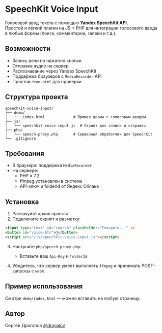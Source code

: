 # SpeechKit Voice Input

Голосовой ввод текста с помощью **Yandex SpeechKit API**.  
Простой и лёгкий плагин на JS + PHP для интеграции голосового ввода в любые формы (поиск, комментарии, заявки и т.д.).


## Возможности

- Запись речи по нажатию кнопки
- Отправка аудио на сервер
- Распознавание через Yandex SpeechKit
- Поддержка браузеров с `MediaRecorder` API
- Простой `demo.html` для проверки


## Структура проекта

```
speechkit-voice-input/
├── demo/
│   └── index.html             # Пример формы с голосовым вводом
├── js/
│   └── speechkit-voice-input.js  # Скрипт для записи и отправки
├── php/
│   └── speech-proxy.php       # Серверный обработчик для SpeechKit
└── .gitignore
```


## Требования

- В браузере: поддержка `MediaRecorder`
- На сервере:
  - PHP ≥ 7.2
  - ffmpeg установлен в системе
  - API-ключ и folderId от Яндекс Облака


## Установка

1. Распакуйте архив проекта.
2. Подключите скрипт и разметку:

```html
<input type="text" id="search" placeholder="Говорите..." />
<button id="voice-btn">🎤</button>
<script src="/js/speechkit-voice-input.js"></script>
```

3. Настройте `php/speech-proxy.php`:
   - Вставьте ваш `Api-Key` и `folderId`

4. Убедитесь, что сервер умеет выполнять `ffmpeg` и принимать POST-запросы с `webm`.


## Пример использования

Смотри `demo/index.html` — можно вставить на любую страницу.


## Автор

Сергей Дрогалов [@drogalov](https://github.com/drogalov)
